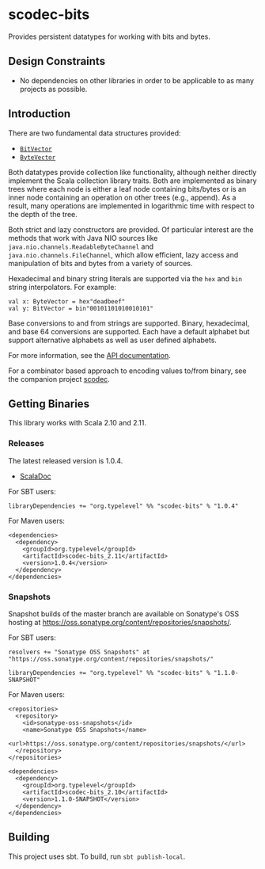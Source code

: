 scodec-bits
===========

Provides persistent datatypes for working with bits and bytes.

Design Constraints
------------------
 - No dependencies on other libraries in order to be applicable to as many projects as possible.

Introduction
------------

There are two fundamental data structures provided:
 - [`BitVector`](core/src/main/scala/scodec/bits/BitVector.scala)
 - [`ByteVector`](core/src/main/scala/scodec/bits/ByteVector.scala)

Both datatypes provide collection like functionality, although neither directly implement the Scala
collection library traits. Both are implemented as binary trees where each node is either a leaf
node containing bits/bytes or is an inner node containing an operation on other trees (e.g., append).
As a result, many operations are implemented in logarithmic time with respect to the depth of the tree.

Both strict and lazy constructors are provided. Of particular interest are the methods that work
with Java NIO sources like `java.nio.channels.ReadableByteChannel` and `java.nio.channels.FileChannel`,
which allow efficient, lazy access and manipulation of bits and bytes from a variety of sources.

Hexadecimal and binary string literals are supported via the `hex` and `bin` string interpolators.
For example:

    val x: ByteVector = hex"deadbeef"
    val y: BitVector = bin"00101101010010101"

Base conversions to and from strings are supported. Binary, hexadecimal, and base 64 conversions are
supported. Each have a default alphabet but support alternative alphabets as well as user defined
alphabets.

For more information, see the [API documentation](http://scodec.github.io/scodec-bits/latest/api/#scodec.package).

For a combinator based approach to encoding values to/from binary, see the companion project [scodec](https://github.com/scodec/scodec).

Getting Binaries
----------------

This library works with Scala 2.10 and 2.11.

### Releases

The latest released version is 1.0.4.

 - [ScalaDoc](http://docs.typelevel.org/api/scodec/bits/stable/1.0.4/)

For SBT users:

    libraryDependencies += "org.typelevel" %% "scodec-bits" % "1.0.4"


For Maven users:

    <dependencies>
      <dependency>
        <groupId>org.typelevel</groupId>
        <artifactId>scodec-bits_2.11</artifactId>
        <version>1.0.4</version>
      </dependency>
    </dependencies>


### Snapshots

Snapshot builds of the master branch are available on Sonatype's OSS hosting at https://oss.sonatype.org/content/repositories/snapshots/.

For SBT users:

    resolvers += "Sonatype OSS Snapshots" at "https://oss.sonatype.org/content/repositories/snapshots/"

    libraryDependencies += "org.typelevel" %% "scodec-bits" % "1.1.0-SNAPSHOT"


For Maven users:

    <repositories>
      <repository>
        <id>sonatype-oss-snapshots</id>
        <name>Sonatype OSS Snapshots</name>
        <url>https://oss.sonatype.org/content/repositories/snapshots/</url>
      </repository>
    </repositories>

    <dependencies>
      <dependency>
        <groupId>org.typelevel</groupId>
        <artifactId>scodec-bits_2.10</artifactId>
        <version>1.1.0-SNAPSHOT</version>
      </dependency>
    </dependencies>

Building
--------

This project uses sbt. To build, run `sbt publish-local`.
